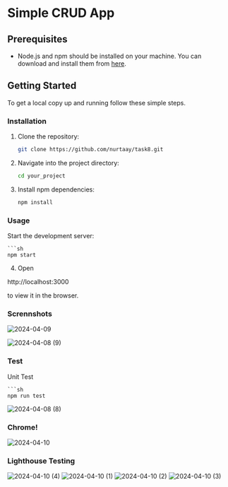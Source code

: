 # Simple CRUD App

## Prerequisites

- Node.js and npm should be installed on your machine. You can download and install them from [here](https://nodejs.org/).

## Getting Started

To get a local copy up and running follow these simple steps.

### Installation

1. Clone the repository:
   ```sh
   git clone https://github.com/nurtaay/task8.git
   
2. Navigate into the project directory:
    ```sh
   cd your_project


3. Install npm dependencies:
    ```sh
    npm install

### Usage
Start the development server:
 
    ```sh
    npm start

4. Open 

http://localhost:3000
 
to view it in the browser.

### Scrennshots

![2024-04-09](https://github.com/nurtaay/task8/assets/113616396/e8c28cfe-7ad2-4ba8-a4e1-4bfaac326a40)

![2024-04-08 (9)](https://github.com/nurtaay/task8/assets/113616396/e95e82ee-8379-4306-8bb1-5bae18bf789f)


### Test

Unit Test

    ```sh
    npm run test
    
![2024-04-08 (8)](https://github.com/nurtaay/task8/assets/113616396/8b91c135-17e5-42d6-8504-bd379f5a9236)

### Chrome!
![2024-04-10](https://github.com/nurtaay/task8/assets/113616396/cf95e6f1-72c4-4a85-b929-76ff052eec24)


### Lighthouse Testing


![2024-04-10 (4)](https://github.com/nurtaay/task8/assets/113616396/34b0909e-aee7-43b4-91b8-a0419c11332d)
![2024-04-10 (1)](https://github.com/nurtaay/task8/assets/113616396/87ea08f2-573f-4c49-90f7-8b25d725c959)
![2024-04-10 (2)](https://github.com/nurtaay/task8/assets/113616396/3558707f-a407-48f9-93bf-5a4c81533200)
![2024-04-10 (3)](https://github.com/nurtaay/task8/assets/113616396/6e5ef216-7223-4a7d-91b0-90a6f57e77d9)
